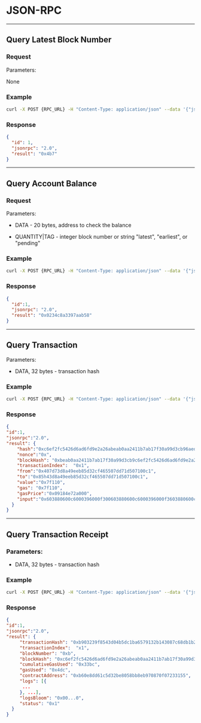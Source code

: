 # JSON-RPC

------

## Query Latest Block Number

### Request

Parameters:

None 

### Example

```bash
curl -X POST {RPC_URL} -H "Content-Type: application/json" --data '{"jsonrpc":"2.0","method":"eth_blockNumber","params":[],"id":1}'
```

### Response

```json
{
  "id": 1,
  "jsonrpc": "2.0",
  "result": "0x4b7"
}
```

------

## Query Account Balance

### Request

Parameters:

- DATA - 20 bytes, address to check the balance

- QUANTITY|TAG - integer block number or string "latest", "earliest", or "pending"

### Example

```bash
curl -X POST {RPC_URL} -H "Content-Type: application/json" --data '{"jsonrpc":"2.0","method":"eth_getBalance","params":["0x407d73d8a49eeb85d32cf465507dd71d507100c1", "latest"],"id":1}'
```

### Response

```json
{
  "id":1,
  "jsonrpc": "2.0",
  "result": "0x0234c8a3397aab58"
}
```

------

## Query Transaction

Parameters:

- DATA, 32 bytes - transaction hash

### Example

```bash
curl -X POST {RPC_URL} -H "Content-Type: application/json" --data '{"jsonrpc":"2.0","method":"eth_getTransactionByHash","params":["0xb903239f8543d04b5dc1ba6579132b143087c68db1b2168786408fcbce568238"],"id":1}'
```

### Response

```json
{
"id":1,
"jsonrpc":"2.0",
"result": {
    "hash":"0xc6ef2fc5426d6ad6fd9e2a26abeab0aa2411b7ab17f30a99d3cb96aed1d1055b",
    "nonce":"0x",
    "blockHash": "0xbeab0aa2411b7ab17f30a99d3cb9c6ef2fc5426d6ad6fd9e2a26a6aed1d1055b",
    "transactionIndex":  "0x1",
    "from":"0x407d73d8a49eeb85d32cf465507dd71d507100c1",
    "to":"0x85h43d8a49eeb85d32cf465507dd71d507100c1",
    "value":"0x7f110",
    "gas": "0x7f110",
    "gasPrice":"0x09184e72a000",
    "input":"0x603880600c6000396000f300603880600c6000396000f3603880600c6000396000f360",
  }
}
```

------

## Query Transaction Receipt

### Parameters:

- DATA, 32 bytes - transaction hash

### Example

```bash
curl -X POST {RPC_URL} -H "Content-Type: application/json" --data '{"jsonrpc":"2.0","method":"eth_getTransactionReceipt","params":["0xb903239f8543d04b5dc1ba6579132b143087c68db1b2168786408fcbce568238"],"id":1}'
```

### Response

```json
{
"id":1,
"jsonrpc":"2.0",
"result": {
     "transactionHash": "0xb903239f8543d04b5dc1ba6579132b143087c68db1b2168786408fcbce568238",
     "transactionIndex":  "x1",
     "blockNumber": "0xb",
     "blockHash": "0xc6ef2fc5426d6ad6fd9e2a26abeab0aa2411b7ab17f30a99d3cb96aed1d1055b",
     "cumulativeGasUsed": "0x33bc",
     "gasUsed": "0x4dc",
     "contractAddress": "0xb60e8dd61c5d32be8058bb8eb970870f07233155", 
     "logs": [{
      ...
     }, ...],
     "logsBloom": "0x00...0",
     "status": "0x1"
  }
}
```

